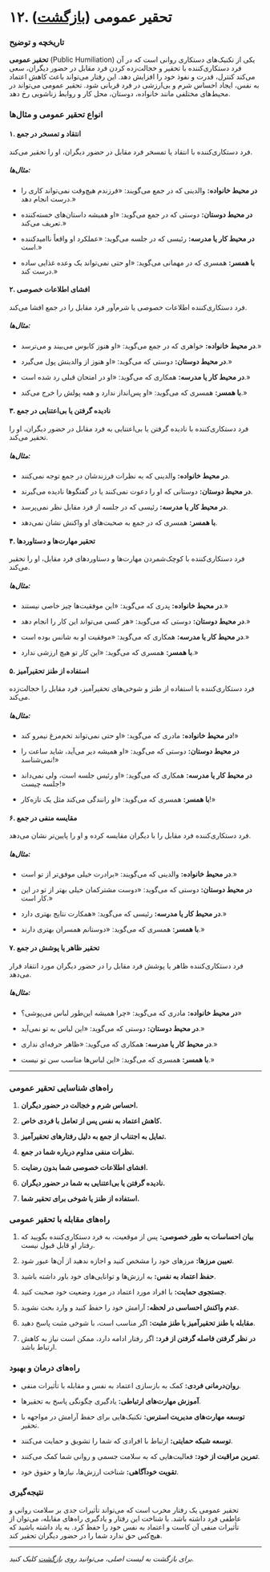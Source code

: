 # **۱۲. تحقیر عمومی** ([بازگشت](README.md))

### **تاریخچه و توضیح**

**تحقیر عمومی** (Public Humiliation) یکی از تکنیک‌های دستکاری روانی است که در آن فرد دستکاری‌کننده با تحقیر و خجالت‌زده کردن فرد مقابل در حضور دیگران، سعی می‌کند کنترل، قدرت و نفوذ خود را افزایش دهد. این رفتار می‌تواند باعث کاهش اعتماد به نفس، ایجاد احساس شرم و بی‌ارزشی در فرد قربانی شود. تحقیر عمومی می‌تواند در محیط‌های مختلفی مانند خانواده، دوستان، محل کار و روابط زناشویی رخ دهد.

### **انواع تحقیر عمومی و مثال‌ها**

#### **۱. انتقاد و تمسخر در جمع**

فرد دستکاری‌کننده با انتقاد یا تمسخر فرد مقابل در حضور دیگران، او را تحقیر می‌کند.

##### **مثال‌ها:**

- **در محیط خانواده:** والدینی که در جمع می‌گویند: «فرزندم هیچ‌وقت نمی‌تواند کاری را درست انجام دهد.»

- **در محیط دوستان:** دوستی که در جمع می‌گوید: «او همیشه داستان‌های خسته‌کننده تعریف می‌کند.»

- **در محیط کار یا مدرسه:** رئیسی که در جلسه می‌گوید: «عملکرد او واقعاً ناامیدکننده است.»

- **با همسر:** همسری که در مهمانی می‌گوید: «او حتی نمی‌تواند یک وعده غذایی ساده درست کند.»

#### **۲. افشای اطلاعات خصوصی**

فرد دستکاری‌کننده اطلاعات خصوصی یا شرم‌آور فرد مقابل را در جمع افشا می‌کند.

##### **مثال‌ها:**

- **در محیط خانواده:** خواهری که در جمع می‌گوید: «او هنوز کابوس می‌بیند و می‌ترسد.»

- **در محیط دوستان:** دوستی که می‌گوید: «او هنوز از والدینش پول می‌گیرد.»

- **در محیط کار یا مدرسه:** همکاری که می‌گوید: «او در امتحان قبلی رد شده است.»

- **با همسر:** همسری که می‌گوید: «او پس‌انداز ندارد و همه پولش را خرج می‌کند.»

#### **۳. نادیده گرفتن یا بی‌اعتنایی در جمع**

فرد دستکاری‌کننده با نادیده گرفتن یا بی‌اعتنایی به فرد مقابل در حضور دیگران، او را تحقیر می‌کند.

##### **مثال‌ها:**

- **در محیط خانواده:** والدینی که به نظرات فرزندشان در جمع توجه نمی‌کنند.

- **در محیط دوستان:** دوستانی که او را دعوت نمی‌کنند یا در گفتگوها نادیده می‌گیرند.

- **در محیط کار یا مدرسه:** رئیسی که در جلسه از فرد مقابل نظر نمی‌پرسد.

- **با همسر:** همسری که در جمع به صحبت‌های او واکنش نشان نمی‌دهد.

#### **۴. تحقیر مهارت‌ها و دستاوردها**

فرد دستکاری‌کننده با کوچک‌شمردن مهارت‌ها و دستاوردهای فرد مقابل، او را تحقیر می‌کند.

##### **مثال‌ها:**

- **در محیط خانواده:** پدری که می‌گوید: «این موفقیت‌ها چیز خاصی نیستند.»

- **در محیط دوستان:** دوستی که می‌گوید: «هر کسی می‌تواند این کار را انجام دهد.»

- **در محیط کار یا مدرسه:** همکاری که می‌گوید: «موفقیت او به شانس بوده است.»

- **با همسر:** همسری که می‌گوید: «این کار تو هیچ ارزشی ندارد.»

#### **۵. استفاده از طنز تحقیرآمیز**

فرد دستکاری‌کننده با استفاده از طنز و شوخی‌های تحقیرآمیز، فرد مقابل را خجالت‌زده می‌کند.

##### **مثال‌ها:**

- **در محیط خانواده:** مادری که می‌گوید: «او حتی نمی‌تواند تخم‌مرغ نیمرو کند!»

- **در محیط دوستان:** دوستی که می‌گوید: «او همیشه دیر می‌آید، شاید ساعت را نمی‌شناسد!»

- **در محیط کار یا مدرسه:** همکاری که می‌گوید: «او رئیس جلسه است، ولی نمی‌داند جلسه چیست!»

- **با همسر:** همسری که می‌گوید: «او رانندگی می‌کند مثل یک تازه‌کار!»

#### **۶. مقایسه منفی در جمع**

فرد دستکاری‌کننده فرد مقابل را با دیگران مقایسه کرده و او را پایین‌تر نشان می‌دهد.

##### **مثال‌ها:**

- **در محیط خانواده:** والدینی که می‌گویند: «برادرت خیلی موفق‌تر از تو است.»

- **در محیط دوستان:** دوستی که می‌گوید: «دوست مشترکمان خیلی بهتر از تو در این کار است.»

- **در محیط کار یا مدرسه:** رئیسی که می‌گوید: «همکارت نتایج بهتری دارد.»

- **با همسر:** همسری که می‌گوید: «دوستانم همسران بهتری دارند.»

#### **۷. تحقیر ظاهر یا پوشش در جمع**

فرد دستکاری‌کننده ظاهر یا پوشش فرد مقابل را در حضور دیگران مورد انتقاد قرار می‌دهد.

##### **مثال‌ها:**

- **در محیط خانواده:** مادری که می‌گوید: «چرا همیشه این‌طور لباس می‌پوشی؟»

- **در محیط دوستان:** دوستی که می‌گوید: «این لباس به تو نمی‌آید.»

- **در محیط کار یا مدرسه:** همکاری که می‌گوید: «ظاهر حرفه‌ای نداری.»

- **با همسر:** همسری که می‌گوید: «این لباس‌ها مناسب سن تو نیست.»

---

### **راه‌های شناسایی تحقیر عمومی**

1. **احساس شرم و خجالت در حضور دیگران.**

2. **کاهش اعتماد به نفس پس از تعامل با فردی خاص.**

3. **تمایل به اجتناب از جمع به دلیل رفتارهای تحقیرآمیز.**

4. **نظرات منفی مداوم درباره شما در جمع.**

5. **افشای اطلاعات خصوصی شما بدون رضایت.**

6. **نادیده گرفتن یا بی‌اعتنایی به شما در حضور دیگران.**

7. **استفاده از طنز یا شوخی برای تحقیر شما.**

### **راه‌های مقابله با تحقیر عمومی**

1. **بیان احساسات به طور خصوصی:** پس از موقعیت، به فرد دستکاری‌کننده بگویید که رفتار او قابل قبول نیست.

2. **تعیین مرزها:** مرزهای خود را مشخص کنید و اجازه ندهید از آن‌ها عبور شود.

3. **حفظ اعتماد به نفس:** به ارزش‌ها و توانایی‌های خود باور داشته باشید.

4. **جستجوی حمایت:** با افراد مورد اعتماد در مورد وضعیت خود صحبت کنید.

5. **عدم واکنش احساسی در لحظه:** آرامش خود را حفظ کنید و وارد بحث نشوید.

6. **مقابله با طنز تحقیرآمیز با طنز مثبت:** اگر مناسب است، با شوخی مثبت پاسخ دهید.

7. **در نظر گرفتن فاصله گرفتن از فرد:** اگر رفتار ادامه دارد، ممکن است نیاز به کاهش ارتباط باشد.

### **راه‌های درمان و بهبود**

- **روان‌درمانی فردی:** کمک به بازسازی اعتماد به نفس و مقابله با تأثیرات منفی.

- **آموزش مهارت‌های ارتباطی:** یادگیری چگونگی پاسخ به تحقیرها.

- **توسعه مهارت‌های مدیریت استرس:** تکنیک‌هایی برای حفظ آرامش در مواجهه با تحقیر.

- **توسعه شبکه حمایتی:** ارتباط با افرادی که شما را تشویق و حمایت می‌کنند.

- **تمرین مراقبت از خود:** فعالیت‌هایی که به سلامت جسمی و روانی شما کمک می‌کنند.

- **تقویت خودآگاهی:** شناخت ارزش‌ها، نیازها و حقوق خود.

### **نتیجه‌گیری**

تحقیر عمومی یک رفتار مخرب است که می‌تواند تأثیرات جدی بر سلامت روانی و عاطفی فرد داشته باشد. با شناخت این رفتار و یادگیری راه‌های مقابله، می‌توان از تأثیرات منفی آن کاست و اعتماد به نفس خود را حفظ کرد. به یاد داشته باشید که هیچ‌کس حق ندارد شما را در حضور دیگران تحقیر کند.

---

_برای بازگشت به لیست اصلی، می‌توانید روی [بازگشت](README.md) کلیک کنید._
